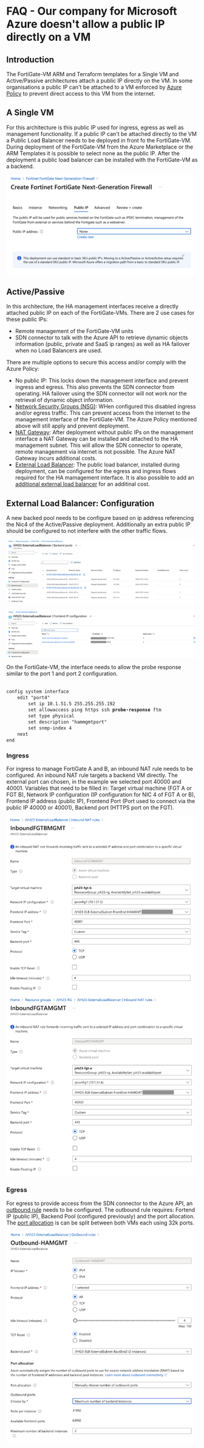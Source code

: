 # FAQ - Our company for Microsoft Azure doesn't allow a public IP directly on a VM

## Introduction

The FortiGate-VM ARM and Terraform templates for a Single VM and Active/Passive architectures attach a public IP directly on the VM. In some organisations a public IP can't be attached to a VM enforced by [Azure Policy](https://github.com/Azure/azure-policy/blob/master/built-in-policies/policyDefinitions/Network/NetworkPublicIPNic_Deny.json) to prevent direct access to this VM from the internet.

## A Single VM

For this architecture is this public IP used for ingress, egress as well as management functionality. If a public IP can't be attached directly to the VM a Public Load Balancer needs to be deployed in front fo the FortiGate-VM. During deployment of the FortiGate-VM from the Azure Marketplace or the ARM Templates it is possible to select none as the public IP. After the deployment a public load balancer can be installed with the FortiGate-VM as a backend.

![Single VM without a public IP](images/faq-publicip-singlevm.png)

## Active/Passive

In this architecture, the HA management interfaces receive a directly attached public IP on each of the FortiGate-VMs. There are 2 use cases for these public IPs:

- Remote management of the FortiGate-VM units
- SDN connector to talk with the Azure API to retrieve dynamic objects information (public, private and SaaS ip ranges) as well as HA failover when no Load Balancers are used.

There are multiple options to secure this access and/or comply with the Azure Policy:

- No public IP:  This locks down the management interface and prevent ingress and egress. This also prevents the SDN connector from operating. HA failover using the SDN connector will not work nor the retrieval of dynamic object information.
- [Network Security Groups (NSG)](https://learn.microsoft.com/en-us/azure/virtual-network/network-security-groups-overview): WHen configured this disabled ingress and/or egress traffic. This can prevent access from the internet to the management interface of the FortiGate-VM. The Azure Policy mentioned above will still apply and prevent deployment.
- [NAT Gateway](https://learn.microsoft.com/en-us/azure/nat-gateway/nat-overview): After deployment without public IPs on the management interface a NAT Gateway can be installed and attached to the HA management subnet. This will allow the SDN connector to operate, remote management via internet is not possible. The Azure NAT Gateway incurs additional costs.
- [External Load Balancer](https://learn.microsoft.com/en-us/azure/load-balancer/load-balancer-overview): The public load balancer, installed during deployment, can be configured for the egress and ingress flows required for the HA mamagement interface. It is also possible to add an [additional external load balancer](https://azure.microsoft.com/en-us/updates/general-availability-azure-load-balancer-per-vm-limit-removal/) for an additinal cost.

## External Load Balancer: Configuration

A new backed pool needs to be configure based on ip address referencing the Nic4 of the Active/Passive deployment. Additionally an extra public IP should be configured to not interfere with the other traffic flows.

![AzureLBBackendPool](images/faq-publicip-backendpool.png)

![AzureLBFrontendIP](images/faq-publicip-pip.png)

On the FortiGate-VM, the interface needs to allow the probe response similar to the port 1 and port 2 configuration.

<pre><code>
config system interface
    edit "port4"
        set ip 10.1.51.5 255.255.255.192
        set allowaccess ping https ssh <b>probe-response</b> ftm
        set type physical
        set description "hammgmtport"
        set snmp-index 4
    next
end
</code></pre>

### Ingress

For ingress to manage FortiGate A and B, an inbound NAT rule needs to be configured. An inbound NAT rule targets a backend VM directly. The external port can chosen, in the example we selected port 40000 and 40001. Variables that need to be filled in: Target virtual machine (FGT A or FGT B), Network IP configuration (IP configuration for NIC 4 of FGT A or B), Frontend IP address (public IP), Frontend Port (Port used to connect via the public IP 40000 or 40001), Backend port (HTTPS port on the FGT).

![AzureLBInboundNATRule1](images/faq-publicip-inboundnatrule1.png)
![AzureLBInboundNATRule2](images/faq-publicip-inboundnatrule2.png)

### Egress

For egress to provide access from the SDN connector to the Azure API, an [outbound rule](https://learn.microsoft.com/en-us/azure/load-balancer/outbound-rules) needs to be configured. The outbound rule requires: Fortend IP (public IP), Backend Pool (configured previously) and the port allocation. The [port allocation](https://learn.microsoft.com/en-us/azure/load-balancer/load-balancer-outbound-connections#preallocatedports) is can be split between both VMs each using 32k ports.

![AzureLBOutboundRule](images/faq-publicip-outboundrule.png)
